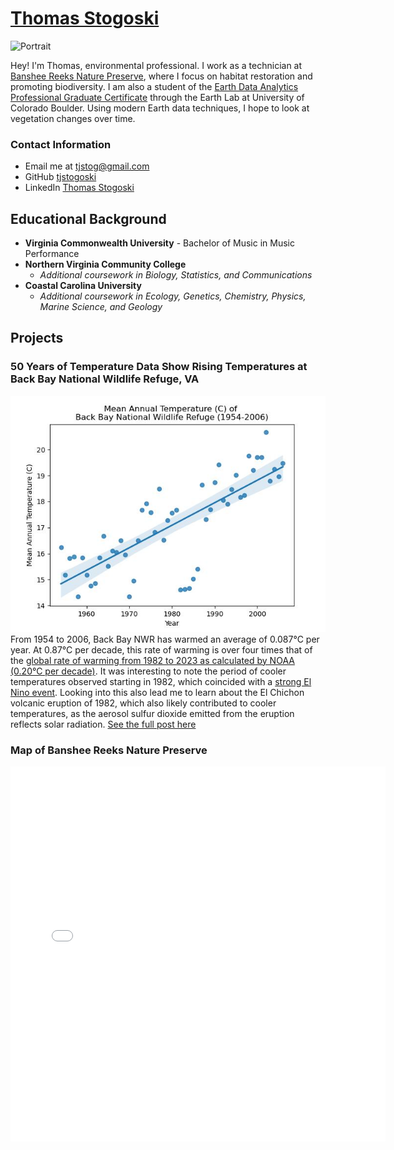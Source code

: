 # [Thomas Stogoski](https://tjstogoski.github.io)

![Portrait](https://tjstogoski.github.io/img/portfolioimage1.jpg)

Hey! I'm Thomas, environmental professional. I work as a technician at [Banshee Reeks Nature Preserve](https://www.loudoun.gov/1277/Banshee-Reeks-Nature-Preserve), where I focus on habitat restoration and promoting biodiversity. I am also a student of the [Earth Data Analytics Professional Graduate Certificate](https://earthlab.colorado.edu/earth-data-analytics-professional-graduate-certificate) through the Earth Lab at University of Colorado Boulder. Using modern Earth data techniques, I hope to look at vegetation changes over time.

### Contact Information
* Email me at tjstog@gmail.com
* GitHub [tjstogoski](https://github.com/tjstogoski)
* LinkedIn [Thomas Stogoski](https://www.linkedin.com/in/thomas-stogoski-2a803b142/)

## Educational Background
* **Virginia Commonwealth University** - Bachelor of Music in Music Performance
* **Northern Virginia Community College**
  * *Additional coursework in Biology, Statistics, and Communications*
* **Coastal Carolina University**
  * *Additional coursework in Ecology, Genetics, Chemistry, Physics, Marine Science, and Geology*

## Projects
 
### 50 Years of Temperature Data Show Rising Temperatures at Back Bay National Wildlife Refuge, VA
![Back Bay Climate Plot](img/back_bay_NWF_climate_plot.jpg)
From 1954 to 2006, Back Bay NWR has warmed an average of 0.087&deg;C per year. At 0.87&deg;C per decade, this rate of warming is over four times that of the <a href="https://www.climate.gov/news-features/understanding-climate/climate-change-global-temperature" target="_blank">global rate of warming from 1982 to 2023 as calculated by NOAA (0.20&deg;C per decade)</a>. It was interesting to note the period of cooler temperatures observed starting in 1982, which coincided with a <a href="https://psl.noaa.gov/enso/climaterisks/years/top24enso.html" targe="_blank">strong El Nino event</a>. Looking into this also lead me to learn about the <a hre="https://volcano.oregonstate.edu/el-chichon-mexico-1982" target="_blank">El Chichon volcanic eruption of 1982</a>, which also likely contributed to cooler temperatures, as the aerosol sulfur dioxide emitted from the eruption reflects solar radiation.
[See the full post here](posts/02-climate/Back_Bay_NWR_climate_analysis.html)

### Map of Banshee Reeks Nature Preserve
<embed type="text/html" src="img/brnp_map.html" width="600" height="600">
